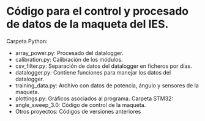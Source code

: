 # Código para el control y procesado de datos de la maqueta del IES.
Carpeta Python:
- array_power.py: Procesado del datalogger.
- calibration.py: Calibración de los módulos.
- csv_filter.py: Separación de datos del datalogger en ficheros por días.
- datalogger.py: Contiene funciones para manejar los datos del datalogger.
- training_data.py: Archivo con datos de potencia, ángulo y sensores de la maqueta.
- plottings.py: Gráficos asociados al programa.
Carpeta STM32:
- angle_sweep_3.0: Código de control de la maqueta.
- Otros proyectos: Códigos de versiones anteriores
